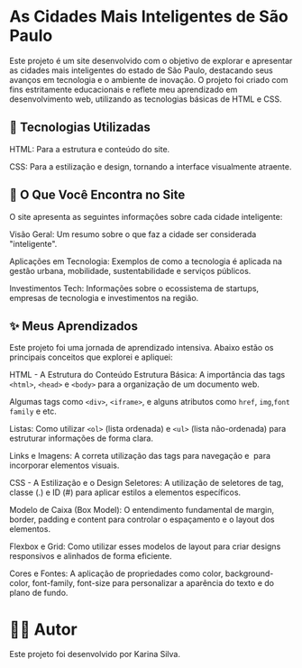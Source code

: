 # As Cidades Mais Inteligentes de São Paulo
Este projeto é um site desenvolvido com o objetivo de explorar e apresentar as cidades mais inteligentes do estado de São Paulo, destacando seus avanços em tecnologia e o ambiente de inovação. O projeto foi criado com fins estritamente educacionais e reflete meu aprendizado em desenvolvimento web, utilizando as tecnologias básicas de HTML e CSS.

## 🚀 Tecnologias Utilizadas
HTML: Para a estrutura e conteúdo do site.

CSS: Para a estilização e design, tornando a interface visualmente atraente.

## 🌟 O Que Você Encontra no Site
O site apresenta as seguintes informações sobre cada cidade inteligente:

Visão Geral: Um resumo sobre o que faz a cidade ser considerada "inteligente".

Aplicações em Tecnologia: Exemplos de como a tecnologia é aplicada na gestão urbana, mobilidade, sustentabilidade e serviços públicos.

Investimentos Tech: Informações sobre o ecossistema de startups, empresas de tecnologia e investimentos na região.

## ✨ Meus Aprendizados
Este projeto foi uma jornada de aprendizado intensiva. Abaixo estão os principais conceitos que explorei e apliquei:

HTML - A Estrutura do Conteúdo
Estrutura Básica: A importância das tags `<html>`, `<head>` e `<body>` para a organização de um documento web.

Algumas tags como `<div>`, `<iframe>`, e alguns atributos como `href`, `img`,`font family` e etc.

Listas: Como utilizar `<ol>` (lista ordenada) e `<ul>` (lista não-ordenada) para estruturar informações de forma clara.

Links e Imagens: A correta utilização das tags <a> para navegação e <img> para incorporar elementos visuais.

CSS - A Estilização e o Design
Seletores: A utilização de seletores de tag, classe (.) e ID (#) para aplicar estilos a elementos específicos.

Modelo de Caixa (Box Model): O entendimento fundamental de margin, border, padding e content para controlar o espaçamento e o layout dos elementos.

Flexbox e Grid: Como utilizar esses modelos de layout para criar designs responsivos e alinhados de forma eficiente.

Cores e Fontes: A aplicação de propriedades como color, background-color, font-family, font-size para personalizar a aparência do texto e do plano de fundo.


# 👨‍💻 Autor
Este projeto foi desenvolvido por Karina Silva.
